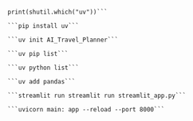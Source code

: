 ```uv --version
```

```import shutil
print(shutil.which("uv"))```

```pip install uv```

```uv init AI_Travel_Planner```

```uv pip list```

```uv python list```

```uv add pandas```

```streamlit run streamlit run streamlit_app.py```

```uvicorn main: app --reload --port 8000```